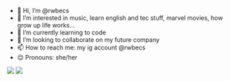 - 👋 Hi, I’m @rwbecs
- 👀 I’m interested in music, learn english and tec stuff, marvel movies, how grow up life works...
- 🌱 I’m currently learning to code 
- 💞️ I’m looking to collaborate on my future company
- 📫 How to reach me: my ig account @rwbecs
- 😌 Pronouns: she/her

<div> 
  <a href="https://www.instagram.com/rwbecs/" target="_blank"><img src="https://img.shields.io/badge/-Instagram-%23E4405F?style=for-the-badge&logo=instagram&logoColor=white" target="_blank"></a>
  <a href="https://www.linkedin.com/in/rebeca-santos-53347424b/" target="_blank"><img src="https://img.shields.io/badge/-LinkedIn-%230077B5?style=for-the-badge&logo=linkedin&logoColor=white" target="_blank"></a> 
  
</div>
